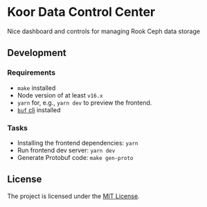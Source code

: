 # Koor Data Control Center

Nice dashboard and controls for managing Rook Ceph data storage

## Development

### Requirements

* `make` installed
* Node version of at least `v16.x`
* `yarn` for, e.g., `yarn dev` to preview the frontend.
* [`buf` cli](https://buf.build/docs/installation) installed

### Tasks

* Installing the frontend dependencies: `yarn`
* Run frontend dev server: `yarn dev`
* Generate Protobuf code: `make gen-proto`

## License

The project is licensed under the [MIT License](/LICENSE).
